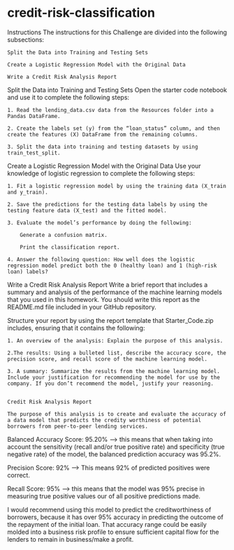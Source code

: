 # credit-risk-classification

Instructions
The instructions for this Challenge are divided into the following subsections:

    Split the Data into Training and Testing Sets

    Create a Logistic Regression Model with the Original Data

    Write a Credit Risk Analysis Report

Split the Data into Training and Testing Sets
Open the starter code notebook and use it to complete the following steps:

    1. Read the lending_data.csv data from the Resources folder into a Pandas DataFrame.

    2. Create the labels set (y) from the “loan_status” column, and then create the features (X) DataFrame from the remaining columns.

    3. Split the data into training and testing datasets by using train_test_split.

Create a Logistic Regression Model with the Original Data
Use your knowledge of logistic regression to complete the following steps:

    1. Fit a logistic regression model by using the training data (X_train and y_train).

    2. Save the predictions for the testing data labels by using the testing feature data (X_test) and the fitted model.

    3. Evaluate the model’s performance by doing the following:

        Generate a confusion matrix.

        Print the classification report.

    4. Answer the following question: How well does the logistic regression model predict both the 0 (healthy loan) and 1 (high-risk loan) labels?

Write a Credit Risk Analysis Report
Write a brief report that includes a summary and analysis of the performance of the machine learning models that you used in this homework. You should write this report as the README.md file included in your GitHub repository.

Structure your report by using the report template that Starter_Code.zip includes, ensuring that it contains the following:

    1. An overview of the analysis: Explain the purpose of this analysis.

    2.The results: Using a bulleted list, describe the accuracy score, the precision score, and recall score of the machine learning model.

    3. A summary: Summarize the results from the machine learning model. Include your justification for recommending the model for use by the company. If you don’t recommend the model, justify your reasoning.


    Credit Risk Analysis Report

    The purpose of this analysis is to create and evaluate the accuracy of a data model that predicts the credity worthiness of potential borrowers from peer-to-peer lending services.

Balanced Accuracy Score: 95.20% --> this means that when taking into account the sensitivity (recall and/or true positive rate) and specificity (true negative rate) of the model, the balanced prediction accuracy was 95.2%.

Precision Score: 92% --> This means 92% of predicted positives were correct.

Recall Score: 95% --> this means that the model was 95% precise in measuring true positive values our of all positive predictions made.

I would recommend using this model to predict the creditworthiness of borrowers, because it has over 95% accuracy in predicting the outcome of the repayment of the initial loan. That accuracy range could be easily molded into a business risk profile to ensure sufficient capital flow for the lenders to remain in business/make a profit.